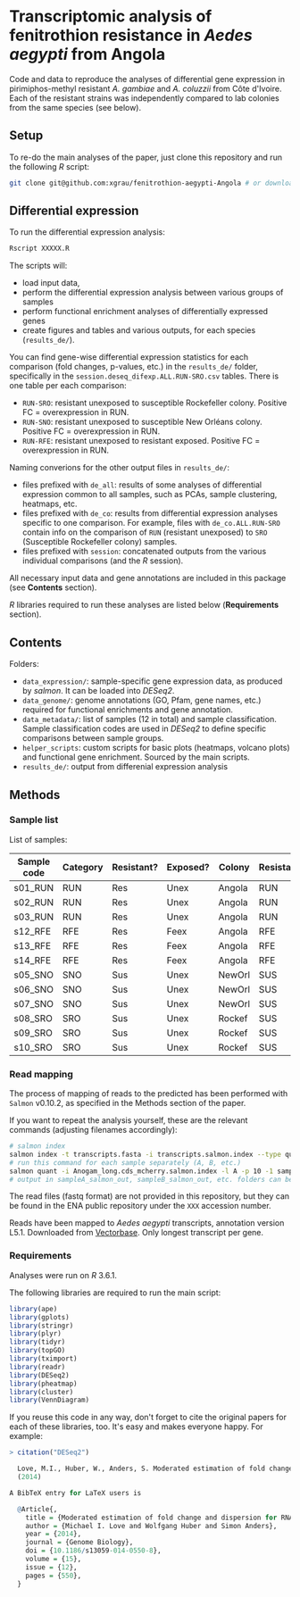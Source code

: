 # Transcriptomic analysis of fenitrothion resistance in *Aedes aegypti* from Angola 

Code and data to reproduce the analyses of differential gene expression in pirimiphos-methyl resistant *A. gambiae* and *A. coluzzii* from Côte d'Ivoire. Each of the resistant strains was independently compared to lab colonies from the same species (see below).

## Setup

To re-do the main analyses of the paper, just clone this repository and run the following *R* script:

```bash
git clone git@github.com:xgrau/fenitrothion-aegypti-Angola # or download it
```

## Differential expression

To run the differential expression analysis:

```bash
Rscript XXXXX.R
```

The scripts will:

* load input data,
* perform the differential expression analysis between various groups of samples
* perform functional enrichment analyses of differentially expressed genes
* create figures and tables and various outputs, for each species (`results_de/`).

You can find gene-wise differential expression statistics for each comparison (fold changes, p-values, etc.) in the `results_de/` folder, specifically in the `session.deseq_difexp.ALL.RUN-SRO.csv` tables. There is one table per each comparison:

* `RUN-SRO`: resistant unexposed to susceptible Rockefeller colony. Positive FC = overexpression in RUN.
* `RUN-SNO`: resistant unexposed to susceptible New Orléans colony. Positive FC = overexpression in RUN.
* `RUN-RFE`: resistant unexposed to resistant exposed. Positive FC = overexpression in RUN.

Naming converions for the other output files in `results_de/`:

* files prefixed with `de_all`: results of some analyses of differential expression common to all samples, such as PCAs, sample clustering, heatmaps, etc.
* files prefixed with `de_co`: results from differential expression analyses specific to one comparison. For example, files with `de_co.ALL.RUN-SRO` contain info on the comparison of `RUN` (resistant unexposed) to `SRO` (Susceptible Rockefeller colony) samples.
* files prefixed with `session`: concatenated outputs from the various individual comparisons (and the *R* session).

All necessary input data and gene annotations are included in this package (see **Contents** section).

*R* libraries required to run these analyses are listed below (**Requirements** section).

## Contents

Folders:

* `data_expression/`: sample-specific gene expression data, as produced by *salmon*. It can be loaded into *DESeq2*.
* `data_genome/`: genome annotations (GO, Pfam, gene names, etc.) required for functional enrichments and gene annotation.
* `data_metadata/`: list of samples (12 in total) and sample classification. Sample classification codes are used in *DESeq2* to define specific comparisons between sample groups.
* `helper_scripts`: custom scripts for basic plots (heatmaps, volcano plots) and functional gene enrichment. Sourced by the main scripts.
* `results_de/`: output from differenial expression analysis

## Methods

### Sample list

List of samples:

| Sample code | Category | Resistant? | Exposed? | Colony | Resistant+Exposed? | 
| ------- | --- | --- | ---- | ------ | --- |
| s01_RUN | RUN | Res | Unex | Angola | RUN |
| s02_RUN | RUN | Res | Unex | Angola | RUN |
| s03_RUN | RUN | Res | Unex | Angola | RUN |
| s12_RFE | RFE | Res | Feex | Angola | RFE |
| s13_RFE | RFE | Res | Feex | Angola | RFE |
| s14_RFE | RFE | Res | Feex | Angola | RFE |
| s05_SNO | SNO | Sus | Unex | NewOrl | SUS |
| s06_SNO | SNO | Sus | Unex | NewOrl | SUS |
| s07_SNO | SNO | Sus | Unex | NewOrl | SUS |
| s08_SRO | SRO | Sus | Unex | Rockef | SUS |
| s09_SRO | SRO | Sus | Unex | Rockef | SUS |
| s10_SRO | SRO | Sus | Unex | Rockef | SUS |

### Read mapping

The process of mapping of reads to the predicted has been performed with `Salmon` v0.10.2, as specified in the Methods section of the paper.

If you want to repeat the analysis yourself, these are the relevant commands (adjusting filenames accordingly):

```bash
# salmon index
salmon index -t transcripts.fasta -i transcripts.salmon.index --type quasi -k 31 1> log_index.log 2> &1
# run this command for each sample separately (A, B, etc.)
salmon quant -i Anogam_long.cds_mcherry.salmon.index -l A -p 10 -1 sampleA_1.fastq.gz -2 sampleA_2.fastq.gz -o sampleA_salmon_out 1> log_quant.log 2> &1
# output in sampleA_salmon_out, sampleB_salmon_out, etc. folders can be loaded to DESeq2 using the main script
```

The read files (fastq format) are not provided in this repository, but they can be found in the ENA public repository under the `XXX` accession number.

Reads have been mapped to *Aedes aegypti* transcripts, annotation version L5.1. Downloaded from  [Vectorbase](https://www.vectorbase.org/downloads). Only longest transcript per gene.

### Requirements

Analyses were run on *R* 3.6.1.

The following libraries are required to run the main script:

```R
library(ape)
library(gplots)
library(stringr)
library(plyr)
library(tidyr)
library(topGO)
library(tximport)
library(readr)
library(DESeq2)
library(pheatmap)
library(cluster)
library(VennDiagram)
```

If you reuse this code in any way, don't forget to cite the original papers for each of these libraries, too. It's easy and makes everyone happy. For example:

```R
> citation("DESeq2")

  Love, M.I., Huber, W., Anders, S. Moderated estimation of fold change and dispersion for RNA-seq data with DESeq2 Genome Biology 15(12):550
  (2014)

A BibTeX entry for LaTeX users is

  @Article{,
    title = {Moderated estimation of fold change and dispersion for RNA-seq data with DESeq2},
    author = {Michael I. Love and Wolfgang Huber and Simon Anders},
    year = {2014},
    journal = {Genome Biology},
    doi = {10.1186/s13059-014-0550-8},
    volume = {15},
    issue = {12},
    pages = {550},
  }
```

